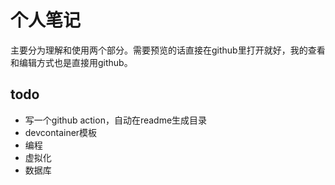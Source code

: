 # 个人笔记

主要分为理解和使用两个部分。需要预览的话直接在github里打开就好，我的查看和编辑方式也是直接用github。

## todo
- 写一个github action，自动在readme生成目录
- devcontainer模板
- 编程
- 虚拟化
- 数据库
